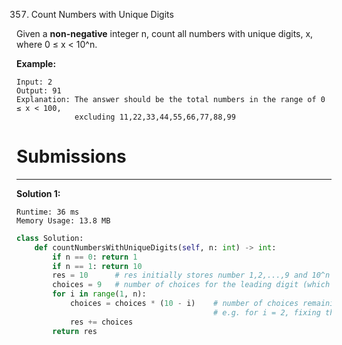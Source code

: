 357. Count Numbers with Unique Digits

Given a **non-negative** integer n, count all numbers with unique digits, x, where 0 ≤ x < 10^n.

**Example:**
```
Input: 2
Output: 91 
Explanation: The answer should be the total numbers in the range of 0 ≤ x < 100, 
             excluding 11,22,33,44,55,66,77,88,99
```

# Submissions
---
**Solution 1:**
```
Runtime: 36 ms
Memory Usage: 13.8 MB
```
```python
class Solution:
    def countNumbersWithUniqueDigits(self, n: int) -> int:
        if n == 0: return 1
        if n == 1: return 10
        res = 10      # res initially stores number 1,2,...,9 and 10^n
        choices = 9   # number of choices for the leading digit (which is 1,2,...,9)
        for i in range(1, n):
            choices = choices * (10 - i)    # number of choices remaining for the ith digit after fixing the digits preceding it and the last digit
                                            # e.g. for i = 2, fixing the first and last digit leaves 8 choices for the second digit
            res += choices
        return res
```